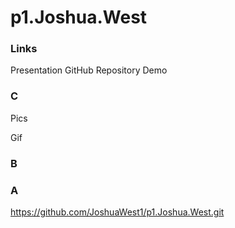 # p1.Joshua.West
### Links

Presentation
GitHub Repository
Demo


### C
Pics

Gif
### B
### A



https://github.com/JoshuaWest1/p1.Joshua.West.git
